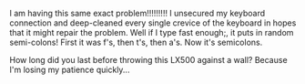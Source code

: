 I am having this same exact problem!!!!!!!!! I unsecured my keyboard connection and deep-cleaned every single crevice of the keyboard in hopes that it might repair the problem. Well if I type fast enough;, it puts in random semi-colons! First it was f's, then t's, then a's. Now it's semicolons.  
  
How long did you last before throwing this LX500 against a wall? Because I'm losing my patience quickly...

